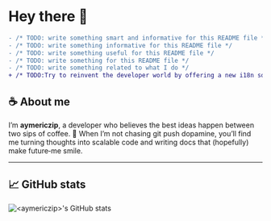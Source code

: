 # Hey there 👋

```diff
- /* TODO: write something smart and informative for this README file */
- /* TODO: write something informative for this README file */
- /* TODO: write something useful for this README file */
- /* TODO: write something for this README file */
- /* TODO: write something related to what I do */
+ /* TODO:Try to reinvent the developer world by offering a new i18n solution that rethinks developer scalability */
```

## ☕ About me

I’m **aymericzip**, a developer who believes the best ideas happen between two sips of coffee. 🌱
When I’m not chasing git push dopamine, you’ll find me turning thoughts into scalable code and writing docs that (hopefully) make future‑me smile.

---

## 📈 GitHub stats

![\<aymericzip>'s GitHub stats](https://github-readme-stats.vercel.app/api?username=aymericzip\&show_icons=true\&theme=default\&hide_border=true)
